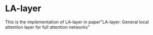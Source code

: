 # LA-layer
This is the implementation of LA-layer in paper"LA-layer: General local attention layer for full attention networks"
